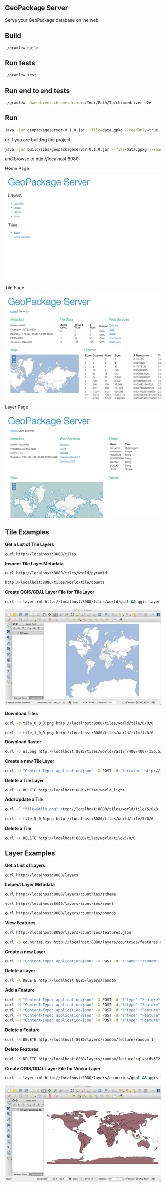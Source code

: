 GeoPackage Server
--------------
Serve your GeoPackage database on the web.

Build
-----

```bash
./gradlew build
```

Run tests
--------------------
```bash
./gradlew test
```

Run end to end tests
--------------------
```bash
./gradlew -Dwebdriver.chrome.driver=/Your/Path/To/chromedriver e2e
```

Run
---
```bash
java -jar geopackageserver-0.1.0.jar --file=data.gpkg --readOnly=true
```

or if you are building the project:

```bash
java -jar build/libs/geopackageserver-0.1.0.jar --file=data.gpkg --readOnly=true
```

and browse to http://localhost:8080:

Home Page

![alt tag](docs/web.png)

Tile Page

![alt tag](docs/tile.png)

Layer Page

![alt tag](docs/layer.png)

Tile Examples
-------------

**Get a List of Tile Layers**

```bash
curl http://localhost:8080/tiles
```

**Inspect Tile Layer Metadata**

```bash
curl http://localhost:8080/tiles/world/pyramid
```

```bash
http://localhost:8080/tiles/world/tile/counts
```

**Create QGIS/GDAL Layer File for Tile Layer**

```bash
curl -o layer.xml http://localhost:8080/tiles/world/gdal && qgis layer.xml
```

![alt tag](docs/qgis_tile.png)

**Download Tiles**

```bash
curl -o tile_0_0_0.png http://localhost:8080/tiles/world/tile/0/0/0
```

```bash
curl -o tile_1_0_0.png http://localhost:8080/tiles/world/tile/1/0/0
```

**Download Raster**
```bash
curl -o us.png http://localhost:8080/tiles/world/raster/400/400/-156.533203,3.688855,-50.712891,56.800878
```

**Create a new Tile Layer**

```bash
curl -H "Content-Type: application/json" -X POST -d 'Mercator' http://localhost:8080/tiles/world_light
```

**Delete a Tile Layer**

```bash
curl -X DELETE http://localhost:8080/tiles/world_light
```

**Add/Update a Tile**

```bash
curl -F "file=@tile.png" http://localhost:8080/tiles/world/tile/5/0/0
```

```bash
curl -o tile_5_0_0.png http://localhost:8080/tiles/world/tile/5/0/0
```

**Delete a Tile**

```bash
curl -X DELETE http://localhost:8080/tiles/world/tile/5/0/0
```

Layer Examples
--------------

**Get a List of Layers**

```bash
curl http://localhost:8080/layers
```

**Inspect Layer Metadata**

```bash
curl http://localhost:8080/layers/countries/schema
```

```bash
curl http://localhost:8080/layers/countries/count
```

```bash
curl http://localhost:8080/layers/countries/bounds
```

**View Features**

```bash
curl http://localhost:8080/layers/countries/features.json
```

```bash
curl -o countries.csv http://localhost:8080/layers/countries/features.csv
```

**Create a new Layer**

```bash
curl -H "Content-Type: application/json" -X POST -d '{"name":"random","projection": "EPSG:4326","geometry": "geom","fields":[{"name":"geom","type":"Point","projection":"EPSG:4326"},{"name":"pid","type":"int"}]}' http://localhost:8080/layers/random
```

**Delete a Layer**

```bash
curl -X DELETE http://localhost:8080/layers/random
```

**Add a Feature**

```bash
curl -H "Content-Type: application/json" -X POST -d '{"type":"Feature","geometry":{"type":"Point","coordinates":[1,2]},"properties":{"pid":1}}' http://localhost:8080/layers/random/feature
curl -H "Content-Type: application/json" -X POST -d '{"type":"Feature","geometry":{"type":"Point","coordinates":[2,3]},"properties":{"pid":2}}' http://localhost:8080/layers/random/feature
curl -H "Content-Type: application/json" -X POST -d '{"type":"Feature","geometry":{"type":"Point","coordinates":[3,4]},"properties":{"pid":3}}' http://localhost:8080/layers/random/feature
curl -H "Content-Type: application/json" -X POST -d '{"type":"Feature","geometry":{"type":"Point","coordinates":[5,6]},"properties":{"pid":4}}' http://localhost:8080/layers/random/feature
curl -H "Content-Type: application/json" -X POST -d '{"type":"Feature","geometry":{"type":"Point","coordinates":[7,8]},"properties":{"pid":5}}' http://localhost:8080/layers/random/feature
```

**Delete a Feature**

```bash
curl -X DELETE http://localhost:8080/layers/random/feature/random.1
```

**Delete Features**

```bash
curl -X DELETE http://localhost:8080/layers/random/feature?cql=pid%3E2
```

**Create QGIS/GDAL Layer File for Vector Layer**

```bash
curl -o layer.xml http://localhost:8080/layers/countries/gdal && qgis layer.xml
```

![alt tag](docs/qgis_layer.png)